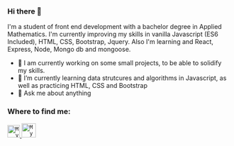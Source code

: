 ### Hi there 👋

I'm a student of front end development with a bachelor degree in Applied Mathematics. I'm currently improving my skills in vanilla Javascript (ES6 Included), HTML, CSS, Bootstrap, Jquery. Also I'm learning and React, Express, Node, Mongo db and mongoose.

- 🔭 I am currently working on some small projects, to be able to solidify my skills.
- 🌱 I’m currently learning data strutcures and algorithms in Javascript, as well as practicing HTML, CSS and Bootstrap
- 💬 Ask me about anything

### Where to find me:

<a href="https://www.linkedin.com/in/leonardo-brombilla/">
  <code><img alt="My linkedin" width="28" src="https://www.flaticon.com/svg/static/icons/svg/1383/1383262.svg" /></code>
</a>

<a href="mailto:antunes.b.leonardo@gmail.com">
  <code><img alt="My e-mail" width="32" src="https://www.flaticon.com/svg/static/icons/svg/324/324123.svg" /></code>
</a>

